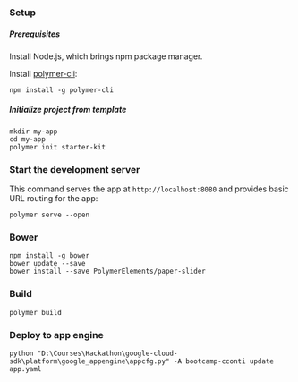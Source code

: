 ### Setup

##### Prerequisites

Install Node.js, which brings npm package manager.

Install [polymer-cli](https://github.com/Polymer/polymer-cli):

    npm install -g polymer-cli

##### Initialize project from template

    mkdir my-app
    cd my-app
    polymer init starter-kit

### Start the development server

This command serves the app at `http://localhost:8080` and provides basic URL
routing for the app:

    polymer serve --open

### Bower
	
	npm install -g bower
	bower update --save
	bower install --save PolymerElements/paper-slider


### Build

    polymer build

### Deploy to app engine

	python "D:\Courses\Hackathon\google-cloud-sdk\platform\google_appengine\appcfg.py" -A bootcamp-cconti update app.yaml